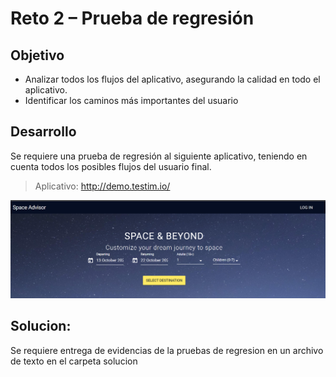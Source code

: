 # Reto 2 – Prueba de regresión

## Objetivo

- Analizar todos los flujos del aplicativo, asegurando la calidad en todo el aplicativo.
- Identificar los caminos más importantes del usuario

## Desarrollo
Se requiere una prueba de regresión al siguiente aplicativo, teniendo en cuenta todos los posibles flujos del usuario final.

> Aplicativo: http://demo.testim.io/

<img src="https://github.com/beduExpert/SW-Testing-Fundamentals-2021/blob/main/Sesion-04/Reto-01/assets/reto1.png">

## Solucion:
Se requiere entrega de evidencias de la pruebas de regresion en un archivo de texto en el carpeta solucion
